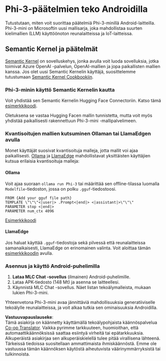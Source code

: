 <!--
CO_OP_TRANSLATOR_METADATA:
{
  "original_hash": "9481b07dda8f9715a5d1ff43fb27568b",
  "translation_date": "2025-07-16T20:14:24+00:00",
  "source_file": "md/01.Introduction/03/Android_Inference.md",
  "language_code": "fi"
}
-->
# **Phi-3-päätelmien teko Androidilla**

Tutustutaan, miten voit suorittaa päätelmiä Phi-3-minillä Android-laitteilla. Phi-3-mini on Microsoftin uusi mallisarja, joka mahdollistaa suurten kielimallien (LLM) käyttöönoton reunalaitteissa ja IoT-laitteissa.

## Semantic Kernel ja päätelmät

[Semantic Kernel](https://github.com/microsoft/semantic-kernel) on sovelluskehys, jonka avulla voit luoda sovelluksia, jotka toimivat Azure OpenAI -palvelun, OpenAI-mallien ja jopa paikallisten mallien kanssa. Jos olet uusi Semantic Kernelin käyttäjä, suosittelemme tutustumaan [Semantic Kernel Cookbookiin](https://github.com/microsoft/SemanticKernelCookBook?WT.mc_id=aiml-138114-kinfeylo).

### Phi-3-minin käyttö Semantic Kernelin kautta

Voit yhdistää sen Semantic Kernelin Hugging Face Connectoriin. Katso tämä [esimerkkikoodi](https://github.com/Azure-Samples/Phi-3MiniSamples/tree/main/semantickernel?WT.mc_id=aiml-138114-kinfeylo).

Oletuksena se vastaa Hugging Facen mallin tunnistetta, mutta voit myös yhdistää paikallisesti rakennettuun Phi-3-mini -mallipalvelimeen.

### Kvantisoitujen mallien kutsuminen Ollaman tai LlamaEdgen avulla

Monet käyttäjät suosivat kvantisoituja malleja, jotta mallit voi ajaa paikallisesti. [Ollama](https://ollama.com/) ja [LlamaEdge](https://llamaedge.com) mahdollistavat yksittäisten käyttäjien kutsua erilaisia kvantisoituja malleja:

#### Ollama

Voit ajaa suoraan `ollama run Phi-3` tai määrittää sen offline-tilassa luomalla `Modelfile`-tiedoston, jossa on polku `.gguf`-tiedostoosi.

```gguf
FROM {Add your gguf file path}
TEMPLATE \"\"\"<|user|> .Prompt<|end|> <|assistant|>\"\"\"
PARAMETER stop <|end|>
PARAMETER num_ctx 4096
```

[Esimerkkikoodi](https://github.com/Azure-Samples/Phi-3MiniSamples/tree/main/ollama?WT.mc_id=aiml-138114-kinfeylo)

#### LlamaEdge

Jos haluat käyttää `.gguf`-tiedostoja sekä pilvessä että reunalaitteissa samanaikaisesti, LlamaEdge on erinomainen valinta. Voit aloittaa tämän [esimerkkikoodin](https://github.com/Azure-Samples/Phi-3MiniSamples/tree/main/wasm?WT.mc_id=aiml-138114-kinfeylo) avulla.

### Asennus ja käyttö Android-puhelimilla

1. **Lataa MLC Chat -sovellus** (ilmainen) Android-puhelimille.
2. Lataa APK-tiedosto (148 Mt) ja asenna se laitteellesi.
3. Käynnistä MLC Chat -sovellus. Näet listan tekoälymalleista, mukaan lukien Phi-3-mini.

Yhteenvetona Phi-3-mini avaa jännittäviä mahdollisuuksia generatiiviselle tekoälylle reunalaitteissa, ja voit alkaa tutkia sen ominaisuuksia Androidilla.

**Vastuuvapauslauseke**:  
Tämä asiakirja on käännetty käyttämällä tekoälypohjaista käännöspalvelua [Co-op Translator](https://github.com/Azure/co-op-translator). Vaikka pyrimme tarkkuuteen, huomioithan, että automaattikäännöksissä saattaa esiintyä virheitä tai epätarkkuuksia. Alkuperäistä asiakirjaa sen alkuperäiskielellä tulee pitää virallisena lähteenä. Tärkeissä tiedoissa suositellaan ammattimaista ihmiskäännöstä. Emme ole vastuussa tämän käännöksen käytöstä aiheutuvista väärinymmärryksistä tai tulkinnoista.